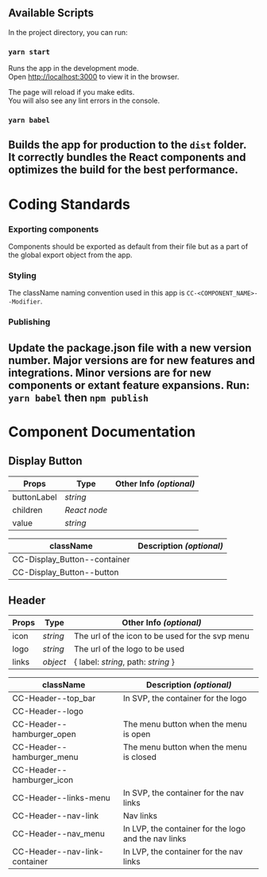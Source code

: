## Available Scripts
In the project directory, you can run:
### `yarn start`
Runs the app in the development mode.\
Open [http://localhost:3000](http://localhost:3000) to view it in the browser.

The page will reload if you make edits.\
You will also see any lint errors in the console.
### `yarn babel`
Builds the app for production to the `dist` folder.\
It correctly bundles the React components and optimizes the build for the best performance.
---
# Coding Standards
### Exporting components
Components should be exported as default from their file but as a part of the global export object from the app.
### Styling
The className naming convention used in this app is `CC-<COMPONENT_NAME>--Modifier`.
### Publishing
Update the package.json file with a new version number.
Major versions are for new features and integrations.
Minor versions are for new components or extant feature expansions.
Run: `yarn babel` then `npm publish`
---
# Component Documentation
## Display Button
| **Props**     | **Type**      | **Other Info** *(optional)*      |
| --            | --            | -- |
| buttonLabel   | *string*      | |
| children      | *React node*  | |
| value         | *string*      | |

| **className** | **Description** *(optional)* |
| -- | -- |
| CC-Display_Button--container  | |
| CC-Display_Button--button     | |
## Header
| **Props**     | **Type**      | **Other Info** *(optional)*      |
| --            | --            | -- |
| icon          | *string*      | The url of the icon to be used for the svp menu |
| logo          | *string*      | The url of the logo to be used |
| links         | *object*      | { label: *string*, path: *string* } |

| **className** | **Description** *(optional)* |
| -- | -- |
| CC-Header--top_bar  | In SVP, the container for the logo |
| CC-Header--logo     | |
| CC-Header--hamburger_open | The menu button when the menu is open |
| CC-Header--hamburger_menu | The menu button when the menu is closed |
| CC-Header--hamburger_icon | |
| CC-Header--links-menu | In SVP, the container for the nav links |
| CC-Header--nav-link | Nav links |
| CC-Header--nav_menu | In LVP, the container for the logo and the nav links |
| CC-Header--nav-link-container | In LVP, the container for the nav links |
